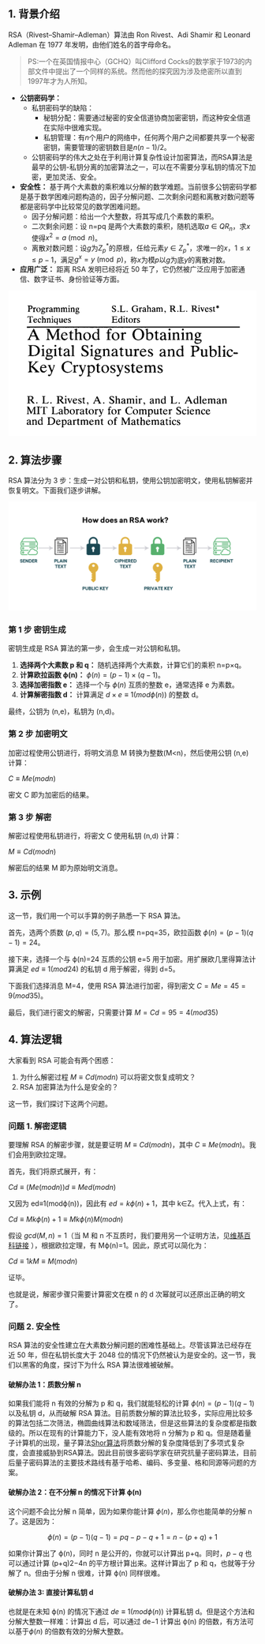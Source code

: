 ## 1. 背景介绍

RSA（Rivest–Shamir–Adleman）算法由 Ron Rivest、Adi Shamir 和 Leonard Adleman 在 1977 年发明，由他们姓名的首字母命名。

> PS:一个在英国情报中心（GCHQ）叫Clifford Cocks的数学家于1973的内部文件中提出了一个同样的系统。然而他的探究因为涉及绝密所以直到1997年才为人所知。

- **公钥密码学：**
  - 私钥密码学的缺陷：
    - 秘钥分配：需要通过秘密的安全信道协商加密密钥，而这种安全信道在实际中很难实现。
    - 私钥管理：有$n$个用户的网络中，任何两个用户之间都要共享一个秘密密钥，需要管理的密钥数目是$n(n-1)/2$。
  - 公钥密码学的伟大之处在于利用计算复杂性设计加密算法，而RSA算法是最早的公钥-私钥分离的加密算法之一，可以在不需要分享私钥的情况下加密，更加灵活、安全。
- **安全性：** 基于两个大素数的乘积难以分解的数学难题。当前很多公钥密码学都是基于数学困难问题构造的，因子分解问题、二次剩余问题和离散对数问题等都是密码学中比较常见的数学困难问题。
  - 因子分解问题：给出一个大整数，将其写成几个素数的乘积。
  - 二次剩余问题：设 n=pq 是两个大素数的乘积，随机选取$a∈QR_n$，求$x$使得$x^2=a\pmod{n}$。
  - 离散对数问题：设$g$为$Z_p^*$的原根，任给元素$y∈Z_p^*$，求唯一的$x$，$1≤x≤p-1$，满足$g^x=y\pmod{p}$，称$x$为模$p$以$g$为底$y$的离散对数。
- **应用广泛：** 距离 RSA 发明已经将近 50 年了，它仍然被广泛应用于加密通信、数字证书、身份验证等方面。

![img](images\MS01-1.png)

## 2. 算法步骤

RSA 算法分为 3 步：生成一对公钥和私钥，使用公钥加密明文，使用私钥解密并恢复明文。下面我们逐步讲解。

![img](images\MS01-2.png)

### 第 1 步 密钥生成

密钥生成是 RSA 算法的第一步，会生成一对公钥和私钥。

1. **选择两个大素数 p 和 q：** 随机选择两个大素数，计算它们的乘积 n=p×q。
2. **计算欧拉函数 ϕ(n)：** $ϕ(n)=(p−1)×(q−1)$。
3. **选择加密指数 e：** 选择一个与 $ϕ(n)$ 互质的整数 e，通常选择 e 为素数。
4. **计算解密指数 d：** 计算满足 $d×e≡1(modϕ(n))$ 的整数 d。

最终，公钥为 (n,e)，私钥为 (n,d)。

### 第 2 步 加密明文

加密过程使用公钥进行，将明文消息 M 转换为整数(M<n)，然后使用公钥 (n,e) 计算：

$C≡Me(modn)$

密文 C 即为加密后的结果。

### 第 3 步 解密

解密过程使用私钥进行，将密文 C 使用私钥 (n,d) 计算：

$M≡Cd(modn)$

解密后的结果 M 即为原始明文消息。

## 3. 示例

这一节，我们用一个可以手算的例子熟悉一下 RSA 算法。

首先，选两个质数 $(p,q)=(5,7)$。那么模 n=pq=35，欧拉函数 $ϕ(n)=(p−1)(q−1)=24$。

接下来，选择一个与 ϕ(n)=24 互质的公钥 e=5 用于加密。用扩展欧几里得算法计算满足 $ed≡1(mod24)$ 的私钥 d 用于解密，得到 d=5。

下面我们选择消息 M=4，使用 RSA 算法进行加密，得到密文 $C=Me=45=9(mod35)$。

最后，我们进行密文的解密，只需要计算 $M=Cd=95=4(mod35)$

## 4. 算法逻辑

大家看到 RSA 可能会有两个困惑：

1. 为什么解密过程 $M≡Cd(modn)$ 可以将密文恢复成明文？
2. RSA 加密算法为什么是安全的？

这一节，我们探讨下这两个问题。

### 问题 1. 解密逻辑

要理解 RSA 的解密步骤，就是要证明 $M≡Cd(modn)$，其中 $C≡Me(modn)$。我们会用到欧拉定理。

首先，我们将原式展开，有：

$Cd≡(Me(modn))d≡Med(modn)$

又因为 ed≡1(modϕ(n))，因此有 $ed=kϕ(n)+1$，其中 k∈Z。代入上式，有：

$Cd≡Mkϕ(n)+1≡Mkϕ(n)M(modn)$

假设 $gcd(M,n)=1$（当 M 和 n 不互质时，我们要用另一个证明方法，见[维基百科链接](https://en.wikipedia.org/wiki/RSA_(cryptosystem)#Proofs_of_correctness) ），根据欧拉定理，有 Mϕ(n)=1。因此，原式可以简化为：

$Cd≡1kM≡M(modn)$

证毕。

也就是说，解密步骤只需要计算密文在模 n 的 d 次幂就可以还原出正确的明文了。

### 问题 2. 安全性

RSA 算法的安全性建立在大素数分解问题的困难性基础上。尽管该算法已经存在近 50 年，但在私钥长度大于 2048 位的情况下仍然被认为是安全的。这一节，我们以黑客的角度，探讨下为什么 RSA 算法很难被破解。

#### 破解办法 1：质数分解 n

如果我们能将 n 有效的分解为 p 和 q，我们就能轻松的计算 $ϕ(n)=(p−1)(q−1)$ 以及私钥 d，从而破解 RSA 算法。目前质数分解的算法比较多，实际应用比较多的算法包括二次筛法，椭圆曲线算法和数域筛法，但是这些算法的复杂度都是指数级的。所以在现有的计算能力下，没人能有效地将 n 分解为 p 和 q。但是随着量子计算机的出现，量子算法[Shor算法](https://en.wikipedia.org/wiki/Shor's_algorithm)将质数分解的复杂度降低到了多项式复杂度，会直接威胁到RSA算法。因此目前很多密码学家在研究抗量子密码算法，目前后量子密码算法的主要技术路线有基于哈希、编码、多变量、格和同源等问题的方案。

#### 破解办法 2：在不分解 n 的情况下计算 ϕ(n)

这个问题不会比分解 n 简单，因为如果你能计算 $ϕ(n)$，那么你也能简单的分解 n 了。这是因为：

$$ϕ(n)=(p−1)(q−1)=pq−p−q+1=n−(p+q)+1$$

如果你计算出了 ϕ(n)，同时 n 是公开的，你就可以计算出 p+q。同时，$p-q$ 也可以通过计算 (p+q)2−4n 的平方根计算出来。这样计算出了 p 和 q，也就等于分解了 n。但由于分解 n 很难，计算 ϕ(n) 同样很难。

#### 破解办法 3: 直接计算私钥 d

也就是在未知 ϕ(n) 的情况下通过 $de≡1(modϕ(n))$ 计算私钥 d。但是这个方法和分解大整数一样难：计算出 d 后，可以通过 de−1 计算出 ϕ(n) 的倍数，有方法可以基于$\phi(n)$ 的倍数有效的分解大整数。